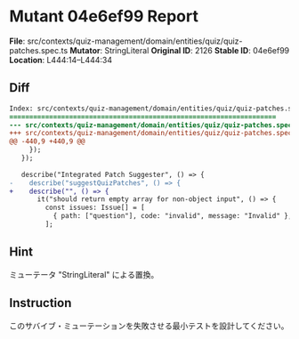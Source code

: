 # Mutant 04e6ef99 Report

**File**: src/contexts/quiz-management/domain/entities/quiz/quiz-patches.spec.ts
**Mutator**: StringLiteral
**Original ID**: 2126
**Stable ID**: 04e6ef99
**Location**: L444:14–L444:34

## Diff

```diff
Index: src/contexts/quiz-management/domain/entities/quiz/quiz-patches.spec.ts
===================================================================
--- src/contexts/quiz-management/domain/entities/quiz/quiz-patches.spec.ts	original
+++ src/contexts/quiz-management/domain/entities/quiz/quiz-patches.spec.ts	mutated #2126
@@ -440,9 +440,9 @@
     });
   });
 
   describe("Integrated Patch Suggester", () => {
-    describe("suggestQuizPatches", () => {
+    describe("", () => {
       it("should return empty array for non-object input", () => {
         const issues: Issue[] = [
           { path: ["question"], code: "invalid", message: "Invalid" },
         ];
```

## Hint

ミューテータ "StringLiteral" による置換。

## Instruction

このサバイブ・ミューテーションを失敗させる最小テストを設計してください。
